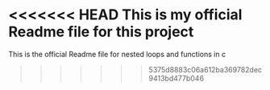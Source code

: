 <<<<<<< HEAD
This is my official Readme file for this project
=======
This is the official Readme file for nested loops and functions in c
>>>>>>> 5375d8883c06a612ba369782dec9413bd477b046
